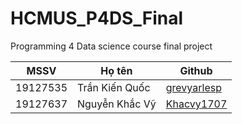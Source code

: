 # HCMUS_P4DS_Final
Programming 4 Data science course final project

| MSSV     | Họ tên         | Github                                        |
|----------|----------------|-----------------------------------------------|
| 19127535 | Trần Kiến Quốc | [grevyarlesp](https://github.com/grevyarlesp) |
| 19127637 | Nguyễn Khắc Vỹ | [Khacvy1707](https://github.com/Khacvy1707)   |

